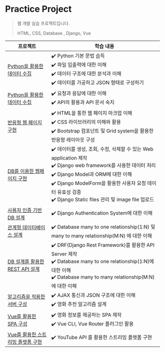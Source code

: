# Practice Project

> 웹 개발 실습 프로젝트입니다.
> 
> HTML, CSS, Database , Django, Vue

| 프로젝트 | 학습 내용 |
|------|----|
|[Python을 활용한 데이터 수집](https://github.com/ji-eun-moon/practice-pjt/tree/master/01_pjt)|  ✔️ Python 기본 문법 습득 <br> ✔️ 파일 입출력에 대한 이해 <br> ✔️ 데이터 구조에 대한 분석과 이해 <br> ✔️ 데이터를 가공하고 JSON 형태로 구성하기|
|[Python을 활용한 데이터 수집](https://github.com/ji-eun-moon/practice-pjt/tree/master/02_pjt) | ✔️ 요청과 응답에 대한 이해 <br> ✔️ API의 활용과 API 문서 숙지 |
|[반응형 웹 페이지 구현 ](https://github.com/ji-eun-moon/practice-pjt/tree/master/03_pjt)| ✔️ HTML을 통한 웹 페이지 마크업 이해 <br> ✔️ CSS 라이브러리의 이해와 활용 <br> ✔️ Bootstrap 컴포넌트 및 Grid system을 활용한 반응형 레이아웃 구성 |
|[DB를 이용한 웹페이지 구현](https://github.com/ji-eun-moon/practice-pjt/tree/master/04_pjt) | ✔️ 데이터를 생성, 조회, 수정, 삭제할 수 있는 Web application 제작 <br> ✔️ Django web framework를 사용한 데이터 처리 <br> ✔️ Django Model과 ORM에 대한 이해 <br> ✔️ Django ModelForm을 활용한 사용자 요청 데이터 유효성 검증 <br> ✔️ Django Static files 관리 및 image file 업로드 | 
|[사용자 인증 기반 DB 설계](https://github.com/ji-eun-moon/practice-pjt/tree/master/05_pjt)| ✔️ Django Authentication System에 대한 이해 |
|[관계형 데이터베이스 설계](https://github.com/ji-eun-moon/practice-pjt/tree/master/06_pjt) | ✔️ Database many to one relationship(1:N) 및 many to many relationship(M:N) 에 대한 이해 |
|[DB 설계를 활용한 REST API 설계](https://github.com/ji-eun-moon/practice-pjt/tree/master/07_pjt) | ✔️ DRF(Django Rest Framework)를 활용한 API Server 제작 <br> ✔️ Database many to one relationship(1:N)에 대한 이해 <br> ✔️ Database many to many relationship(M:N)에 대한 이해 |
|[알고리즘을 적용한 서버 구성](https://github.com/ji-eun-moon/practice-pjt/tree/master/08_pjt) | ✔️ AJAX 통신과 JSON 구조에 대한 이해 <br> ✔️ 영화 추천 알고리즘 설계 |
|[Vue를 활용한 SPA 구성](https://github.com/ji-eun-moon/practice-pjt/tree/master/09_pjt) | ✔️ 영화 정보를 제공하는 SPA 제작 <br> ✔️ Vue CLI, Vue Router 플러그인 활용 |
|[Vue를 활용한 스트리밍 플랫폼 구현](https://github.com/ji-eun-moon/practice-pjt/tree/master/10_pjt) | ✔️ YouTube API 를 활용한 스트리밍 플랫폼 구현 |
